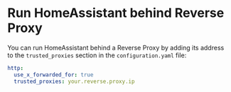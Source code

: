 # Run HomeAssistant behind Reverse Proxy
You can run HomeAssistant behind a Reverse Proxy by adding its address to the `trusted_proxies` section in the `configuration.yaml` file:
```yaml
http:
  use_x_forwarded_for: true
  trusted_proxies: your.reverse.proxy.ip
```